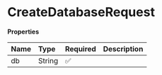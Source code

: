 # CreateDatabaseRequest

**Properties**

| Name | Type   | Required | Description |
| :--- | :----- | :------- | :---------- |
| db   | String | ✅       |             |

<!-- This file was generated by liblab | https://liblab.com/ -->
